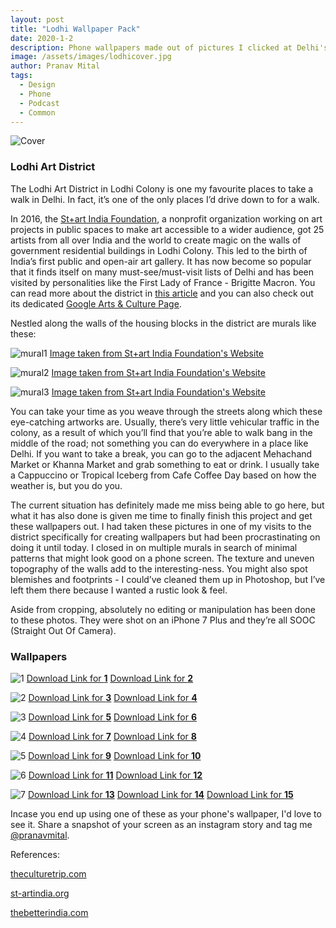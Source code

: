 ```yaml
---
layout: post
title: "Lodhi Wallpaper Pack"
date: 2020-1-2
description: Phone wallpapers made out of pictures I clicked at Delhi's Lodhi Art District.
image: /assets/images/lodhicover.jpg
author: Pranav Mital
tags: 
  - Design
  - Phone
  - Podcast
  - Common
---
```

![Cover](/assets/images/lodhicover.jpg#full)

### Lodhi Art District
The Lodhi Art District in Lodhi Colony is one my favourite places to take a walk in Delhi. In fact, it’s one of the only places I’d drive down to for a walk. 

In 2016, the [St+art India Foundation](https://st-artindia.org/), a nonprofit organization working on art projects in public spaces to make art accessible to a wider audience, got 25 artists from all over India and the world to create magic on the walls of government residential buildings in Lodhi Colony. This led to the birth of India’s first public and open-air art gallery. It has now become so popular that it finds itself on many must-see/must-visit lists of Delhi and has been visited by personalities like the First Lady of France - Brigitte Macron. You can read more about the district in [this article](https://theculturetrip.com/asia/india/articles/a-look-inside-indias-first-public-art-district/) and you can also check out its dedicated [Google Arts & Culture Page](https://g.co/arts/83x8sLAom1eREv95A).    

Nestled along the walls of the housing blocks in the district are murals like these:

![mural1](/assets/images/lodhi/embed1.jpg)
[Image taken from St+art India Foundation's Website](https://st-artindia.org/project/lodhi-art-district)

![mural2](/assets/images/lodhi/embed2.jpg)
[Image taken from St+art India Foundation's Website](https://st-artindia.org/project/lodhi-art-district)

![mural3](/assets/images/lodhi/embed3.jpg)
[Image taken from St+art India Foundation's Website](https://st-artindia.org/project/lodhi-art-district)

You can take your time as you weave through the streets along which these eye-catching artworks are. Usually, there’s very little vehicular traffic in the colony, as a result of which you’ll find that you’re able to walk bang in the middle of the road; not something you can do everywhere in a place like Delhi. If you want to take a break, you can go to the adjacent Mehachand Market or Khanna Market and grab something to eat or drink. I usually take a Cappuccino or Tropical Iceberg from Cafe Coffee Day based on how the weather is, but you do you.

The current situation has definitely made me miss being able to go here, but what it has also done is given me time to finally finish this project and get these wallpapers out. I had taken these pictures in one of my visits to the district specifically for creating wallpapers but had been procrastinating on doing it until today. I closed in on multiple murals in search of minimal patterns that might look good on a phone screen. The texture and uneven topography of the walls add to the interesting-ness. You might also spot blemishes and footprints - I could’ve cleaned them up in Photoshop, but I’ve left them there because I wanted a rustic look & feel.

Aside from cropping, absolutely no editing or manipulation has been done to these photos. They were shot on an iPhone 7 Plus and they’re all SOOC (Straight Out Of Camera).

### Wallpapers
![1](/assets/images/lodhi/m1.jpg)
[Download Link for **1**](/assets/images/lodhi/1.jpg)
[Download Link for **2**](/assets/images/lodhi/2.jpg)


![2](/assets/images/lodhi/m2.jpg)
[Download Link for **3**](/assets/images/lodhi/3.jpg)
[Download Link for **4**](/assets/images/lodhi/4.jpg)


![3](/assets/images/lodhi/m3.jpg)
[Download Link for **5**](/assets/images/lodhi/5.jpg)
[Download Link for **6**](/assets/images/lodhi/6.jpg)


![4](/assets/images/lodhi/m4.jpg)
[Download Link for **7**](/assets/images/lodhi/7.jpg)
[Download Link for **8**](/assets/images/lodhi/8.jpg)


![5](/assets/images/lodhi/m5.jpg)
[Download Link for **9**](/assets/images/lodhi/9.jpg)
[Download Link for **10**](/assets/images/lodhi/10.jpg)


![6](/assets/images/lodhi/m6.jpg)
[Download Link for **11**](/assets/images/lodhi/11.jpg)
[Download Link for **12**](/assets/images/lodhi/12.jpg)


![7](/assets/images/lodhi/m7.jpg)
[Download Link for **13**](/assets/images/lodhi/13.jpg)
[Download Link for **14**](/assets/images/lodhi/14.jpg)
[Download Link for **15**](/assets/images/lodhi/15.jpg)

Incase you end up using one of these as your phone's wallpaper, I'd love to see it. Share a snapshot of your screen as an instagram story and tag me [@pranavmital](https://www.instagram.com/pranavmital/).

References:

[theculturetrip.com](https://theculturetrip.com/asia/india/articles/a-look-inside-indias-first-public-art-district)

[st-artindia.org](https://st-artindia.org/project/lodhi-art-district)

[thebetterindia.com](https://www.thebetterindia.com/47808/street-art-india-foundation-lodhi-colony/)
